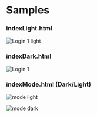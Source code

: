 # Samples

### indexLight.html

![Login 1 light](https://github.com/marshudi/WebsiteStuff/assets/76883519/f79983f8-4466-4b39-a836-8e19b9a291f0)


### indexDark.html

![Login 1](https://github.com/marshudi/WebsiteStuff/assets/76883519/549a7658-ec73-4980-898d-a5cd630bf5bf)



### indexMode.html (Dark/Light)

![mode light](https://github.com/marshudi/WebsiteStuff/assets/76883519/4a13452f-4c0e-4cec-a431-f4bd00bd61da)

![mode dark](https://github.com/marshudi/WebsiteStuff/assets/76883519/5eefa3cd-b84e-4007-bcdd-bdbd8c2fe81c)

